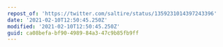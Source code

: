 ```yaml
---
repost_of: 'https://twitter.com/saltire/status/1359231014397243396'
date: '2021-02-10T12:50:45.250Z'
modified: '2021-02-10T12:50:45.250Z'
guid: ca08befa-bf90-4989-84a3-47c9b85fb9ff
---
```

 
